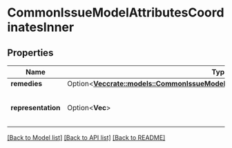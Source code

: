 # CommonIssueModelAttributesCoordinatesInner

## Properties

Name | Type | Description | Notes
------------ | ------------- | ------------- | -------------
**remedies** | Option<[**Vec<crate::models::CommonIssueModelAttributesCoordinatesInnerRemediesInner>**](CommonIssueModel_attributes_coordinates_inner_remedies_inner.md)> |  | [optional]
**representation** | Option<**Vec<String>**> | The affected versions of this vulnerability. | [optional]

[[Back to Model list]](../README.md#documentation-for-models) [[Back to API list]](../README.md#documentation-for-api-endpoints) [[Back to README]](../README.md)


